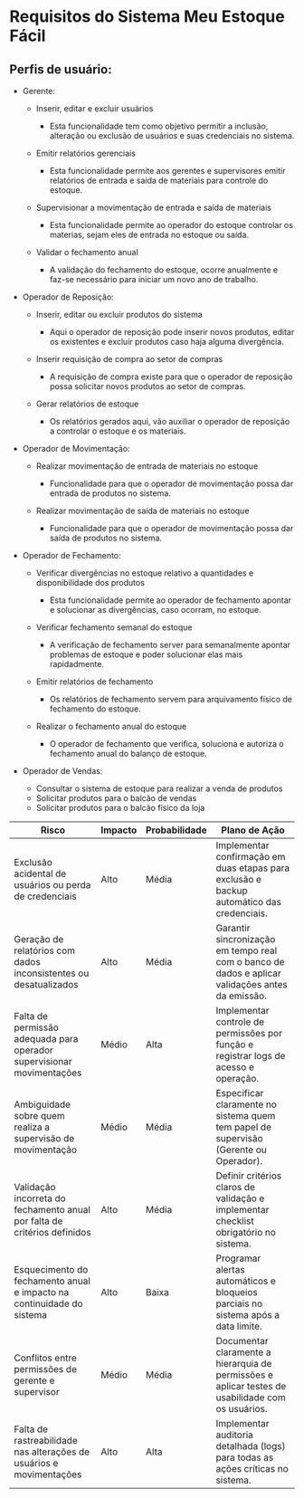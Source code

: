 # Requisitos do Sistema Meu Estoque Fácil

## Perfis de usuário:
  * Gerente:
      * Inserir, editar e excluir usuários
         * Esta funcionalidade tem como objetivo permitir a inclusão, alteração ou exclusão de usuários e suas credenciais no sistema.
         
      * Emitir relatórios gerenciais
         * Esta funcionalidade permite aos gerentes e supervisores emitir relatórios de entrada e saída de materiais para controle do estoque.
           
      * Supervisionar a movimentação de entrada e saída de materiais
         * Esta funcionalidade permite ao operador do estoque controlar os materias, sejam eles de entrada no estoque ou saída.
           
      * Validar o fechamento anual
         * A validação do fechamento do estoque, ocorre anualmente e faz-se necessário para iniciar um novo ano de trabalho.

  * Operador de Reposição: 
      * Inserir, editar ou excluir produtos do sistema
         * Aqui o operador de reposição pode inserir novos produtos, editar os existentes e excluir produtos caso haja alguma divergência.
         
      * Inserir requisição de compra ao setor de compras
         * A requisição de compra existe para que o operador de reposição possa solicitar novos produtos ao setor de compras.
           
      * Gerar relatórios de estoque
         * Os relatórios gerados aqui, vão auxiliar o operador de reposição a controlar o estoque e os materiais.
     

  * Operador de Movimentação:
      * Realizar movimentação de entrada de materiais no estoque
         * Funcionalidade para que o operador de movimentação possa dar entrada de produtos no sistema.
           
      * Realizar movimentação de saída de materiais no estoque
         * Funcionalidade para que o operador de movimentação possa dar saída de produtos no sistema.
           
  * Operador de Fechamento:
      * Verificar divergências no estoque relativo a quantidades e disponibilidade dos produtos
         * Esta funcionalidade permite ao operador de fechamento apontar e solucionar as divergências, caso ocorram, no estoque.
           
      * Verificar fechamento semanal do estoque
         * A verificação de fechamento server para semanalmente apontar problemas de estoque e poder solucionar elas mais rapidadmente.
           
      * Emitir relatórios de fechamento
         * Os relatórios de fechamento servem para arquivamento físico de fechamento do estoque.
           
      * Realizar o fechamento anual do estoque
         * O operador de fechamento que verifica, soluciona e autoriza o fechamento anual do balanço de estoque.

  * Operador de Vendas:
      * Consultar o sistema de estoque para realizar a venda de produtos
      * Solicitar produtos para o balcão de vendas
      * Solicitar produtos para o balcão físico da loja
   
  | **Risco**                                                                | **Impacto** | **Probabilidade** | **Plano de Ação**                                                                                 |
| ------------------------------------------------------------------------ | ----------- | ----------------- | ------------------------------------------------------------------------------------------------- |
| Exclusão acidental de usuários ou perda de credenciais                   | Alto        | Média             | Implementar confirmação em duas etapas para exclusão e backup automático das credenciais.         |
| Geração de relatórios com dados inconsistentes ou desatualizados         | Alto        | Média             | Garantir sincronização em tempo real com o banco de dados e aplicar validações antes da emissão.  |
| Falta de permissão adequada para operador supervisionar movimentações    | Médio       | Alta              | Implementar controle de permissões por função e registrar logs de acesso e operação.              |
| Ambiguidade sobre quem realiza a supervisão de movimentação              | Médio       | Média             | Especificar claramente no sistema quem tem papel de supervisão (Gerente ou Operador).             |
| Validação incorreta do fechamento anual por falta de critérios definidos | Alto        | Média             | Definir critérios claros de validação e implementar checklist obrigatório no sistema.             |
| Esquecimento do fechamento anual e impacto na continuidade do sistema    | Alto        | Baixa             | Programar alertas automáticos e bloqueios parciais no sistema após a data limite.                 |
| Conflitos entre permissões de gerente e supervisor                       | Médio       | Média             | Documentar claramente a hierarquia de permissões e aplicar testes de usabilidade com os usuários. |
| Falta de rastreabilidade nas alterações de usuários e movimentações      | Alto        | Alta              | Implementar auditoria detalhada (logs) para todas as ações críticas no sistema.                   |

